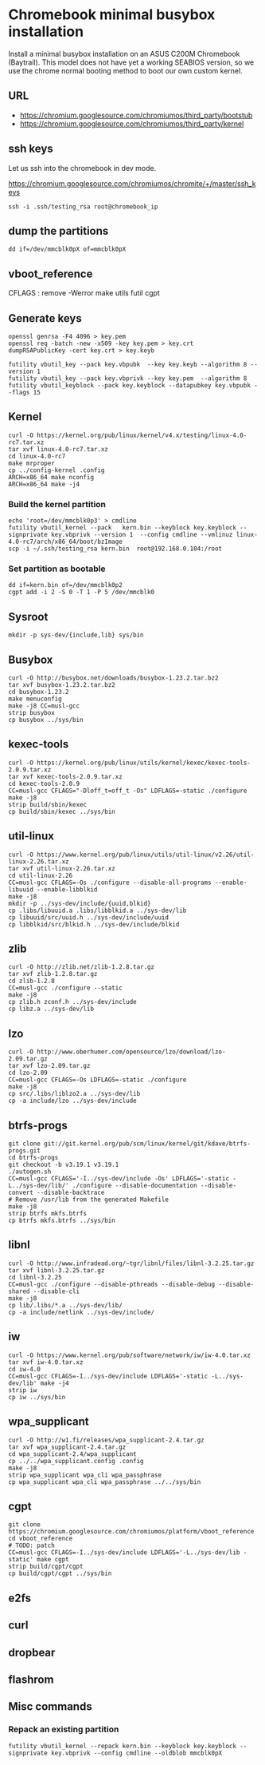 # Chromebook minimal busybox installation

Install a minimal busybox installation on an ASUS C200M Chromebook (Baytrail). This model does not have yet a working SEABIOS version, so we use the chrome normal booting method to boot our own custom kernel.

## URL

- https://chromium.googlesource.com/chromiumos/third_party/bootstub
- https://chromium.googlesource.com/chromiumos/third_party/kernel


## ssh keys

Let us ssh into the chromebook in dev mode.

https://chromium.googlesource.com/chromiumos/chromite/+/master/ssh_keys

    ssh -i .ssh/testing_rsa root@chromebook_ip

## dump the partitions

    dd if=/dev/mmcblk0pX of=mmcblk0pX


## vboot_reference

CFLAGS : remove -Werror
make utils futil cgpt

## Generate keys

    openssl genrsa -F4 4096 > key.pem
    openssl req -batch -new -x509 -key key.pem > key.crt
    dumpRSAPublicKey -cert key.crt > key.keyb

    futility vbutil_key --pack key.vbpubk  --key key.keyb --algorithm 8 --version 1
    futility vbutil_key --pack key.vbprivk --key key.pem  --algorithm 8
    futility vbutil_keyblock --pack key.keyblock --datapubkey key.vbpubk --flags 15

## Kernel

    curl -O https://kernel.org/pub/linux/kernel/v4.x/testing/linux-4.0-rc7.tar.xz
    tar xvf linux-4.0-rc7.tar.xz
    cd linux-4.0-rc7
    make mrproper
    cp ../config-kernel .config
    ARCH=x86_64 make nconfig
    ARCH=x86_64 make -j4

### Build the kernel partition

    echo 'root=/dev/mmcblk0p3' > cmdline
    futility vbutil_kernel --pack   kern.bin --keyblock key.keyblock --signprivate key.vbprivk --version 1  --config cmdline --vmlinuz linux-4.0-rc7/arch/x86_64/boot/bzImage
    scp -i ~/.ssh/testing_rsa kern.bin  root@192.168.0.104:/root

### Set partition as bootable

    dd if=kern.bin of=/dev/mmcblk0p2    
    cgpt add -i 2 -S 0 -T 1 -P 5 /dev/mmcblk0

## Sysroot

    mkdir -p sys-dev/{include,lib} sys/bin

## Busybox

    curl -O http://busybox.net/downloads/busybox-1.23.2.tar.bz2
    tar xvf busybox-1.23.2.tar.bz2 
    cd busybox-1.23.2
    make menuconfig
    make -j8 CC=musl-gcc
    strip busybox
    cp busybox ../sys/bin

## kexec-tools

    curl -O https://kernel.org/pub/linux/utils/kernel/kexec/kexec-tools-2.0.9.tar.xz
    tar xvf kexec-tools-2.0.9.tar.xz
    cd kexec-tools-2.0.9
    CC=musl-gcc CFLAGS="-Dloff_t=off_t -Os" LDFLAGS=-static ./configure 
    make -j8
    strip build/sbin/kexec
    cp build/sbin/kexec ../sys/bin

## util-linux

    curl -O https://www.kernel.org/pub/linux/utils/util-linux/v2.26/util-linux-2.26.tar.xz
    tar xvf util-linux-2.26.tar.xz
    cd util-linux-2.26
    CC=musl-gcc CFLAGS=-Os ./configure --disable-all-programs --enable-libuuid --enable-libblkid
    make -j8
    mkdir -p ../sys-dev/include/{uuid,blkid}
    cp .libs/libuuid.a .libs/libblkid.a ../sys-dev/lib
    cp libuuid/src/uuid.h ../sys-dev/include/uuid
    cp libblkid/src/blkid.h ../sys-dev/include/blkid

## zlib

    curl -O http://zlib.net/zlib-1.2.8.tar.gz
    tar xvf zlib-1.2.8.tar.gz
    cd zlib-1.2.8
    CC=musl-gcc ./configure --static
    make -j8
    cp zlib.h zconf.h ../sys-dev/include
    cp libz.a ../sys-dev/lib

## lzo

    curl -O http://www.oberhumer.com/opensource/lzo/download/lzo-2.09.tar.gz
    tar xvf lzo-2.09.tar.gz
    cd lzo-2.09
    CC=musl-gcc CFLAGS=-Os LDFLAGS=-static ./configure
    make -j8
    cp src/.libs/liblzo2.a ../sys-dev/lib
    cp -a include/lzo ../sys-dev/include
    
## btrfs-progs

    git clone git://git.kernel.org/pub/scm/linux/kernel/git/kdave/btrfs-progs.git
    cd btrfs-progs
    git checkout -b v3.19.1 v3.19.1
    ./autogen.sh
    CC=musl-gcc CFLAGS='-I../sys-dev/include -Os' LDFLAGS='-static -L../sys-dev/lib/' ./configure --disable-documentation --disable-convert --disable-backtrace
    # Remove /usr/lib from the generated Makefile
    make -j8
    strip btrfs mkfs.btrfs
    cp btrfs mkfs.btrfs ../sys/bin

## libnl

    curl -O http://www.infradead.org/~tgr/libnl/files/libnl-3.2.25.tar.gz
    tar xvf libnl-3.2.25.tar.gz
    cd libnl-3.2.25
    CC=musl-gcc ./configure --disable-pthreads --disable-debug --disable-shared --disable-cli 
    make -j8
    cp lib/.libs/*.a ../sys-dev/lib/
    cp -a include/netlink ../sys-dev/include/

## iw
    curl -O https://www.kernel.org/pub/software/network/iw/iw-4.0.tar.xz
    tar xvf iw-4.0.tar.xz
    cd iw-4.0
    CC=musl-gcc CFLAGS=-I../sys-dev/include LDFLAGS='-static -L../sys-dev/lib' make -j4
    strip iw
    cp iw ../sys/bin

## wpa_supplicant
    
    curl -O http://w1.fi/releases/wpa_supplicant-2.4.tar.gz
    tar xvf wpa_supplicant-2.4.tar.gz
    cd wpa_supplicant-2.4/wpa_supplicant
    cp ../../wpa_supplicant.config .config
    make -j8
    strip wpa_supplicant wpa_cli wpa_passphrase
    cp wpa_supplicant wpa_cli wpa_passphrase ../../sys/bin

## cgpt

    git clone https://chromium.googlesource.com/chromiumos/platform/vboot_reference
    cd vboot_reference
    # TODO: patch
    CC=musl-gcc CFLAGS=-I../sys-dev/include LDFLAGS='-L../sys-dev/lib -static' make cgpt
    strip build/cgpt/cgpt
    cp build/cgpt/cgpt ../sys/bin

## e2fs
## curl
## dropbear
## flashrom

## Misc commands

### Repack an existing partition

    futility vbutil_kernel --repack kern.bin --keyblock key.keyblock --signprivate key.vbprivk --config cmdline --oldblob mmcblk0pX

